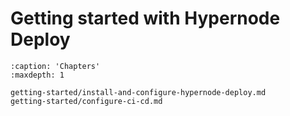 # Getting started with Hypernode Deploy


```{toctree}
:caption: 'Chapters'
:maxdepth: 1

getting-started/install-and-configure-hypernode-deploy.md
getting-started/configure-ci-cd.md
```
